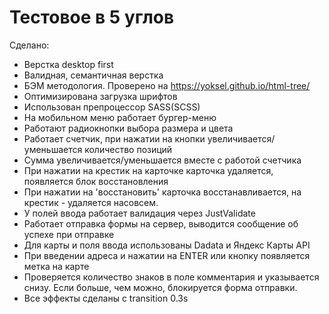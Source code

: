 # Тестовое в 5 углов
Сделано: 
- Верстка desktop first
- Валидная, семантичная верстка
- БЭМ методология. Проверено на https://yoksel.github.io/html-tree/
- Оптимизирована загрузка шрифтов
- Использован препроцессор SASS(SCSS)
- На мобильном меню работает бургер-меню
- Работают радиокнопки выбора размера и цвета
- Работает счетчик, при нажатии на кнопки увеличивается/уменьшается количество позиций
- Сумма увеличивается/уменьшается вместе с работой счетчика
- При нажатии на крестик на карточке карточка удаляется, появляется блок восстановления
- При нажатии на 'восстановить' карточка восстанавливается, на крестик - удаляется насовсем.
- У полей ввода работает валидация через JustValidate
- Работает отправка формы на сервер, выводится сообщение об успехе при отправке
- Для карты и поля ввода использованы Dadata и Яндекс Карты API
- При введении адреса и нажатии на ENTER или кнопку появляется метка на карте
- Проверяется количество знаков в поле комментария и указывается снизу. Если больше, чем можно, блокируется форма отправки.
- Все эффекты сделаны с transition 0.3s

